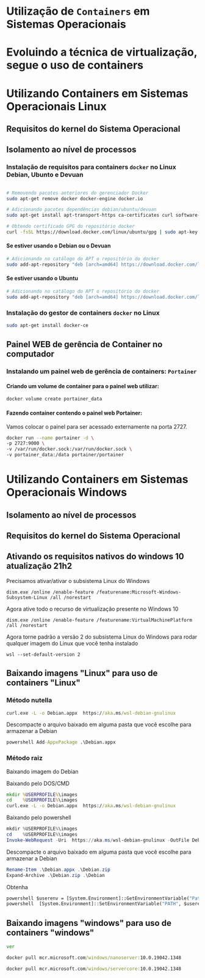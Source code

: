 # Utilização de `Containers` em Sistemas Operacionais 

# Evoluindo a técnica de virtualização, segue o uso de containers

# Utilizando Containers em Sistemas Operacionais Linux

## Requisitos do kernel do Sistema Operacional

## Isolamento ao nível de processos

### Instalação de requisitos para containers `docker` no Linux Debian, Ubunto e Devuan

```bash

# Removendo pacotes anteriores do gerenciador Docker
sudo apt-get remove docker docker-engine docker.io

# Adicionando pacotes dependências debian/ubuntu/devuan 
sudo apt-get install apt-transport-https ca-certificates curl software-properties-common

# Obtendo certificado GPG do repositório docker
curl -fsSL https://download.docker.com/linux/ubuntu/gpg | sudo apt-key add -

```
#### Se estiver usando o Debian ou o Devuan

```bash
# Adicionando no catálogo do APT o repositório do docker
sudo add-apt-repository "deb [arch=amd64] https://download.docker.com/linux/debian $(lsb_release -cs) stable"
```

#### Se estiver usando o Ubuntu

```bash
# Adicionando no catálogo do APT o repositório do docker
sudo add-apt-repository "deb [arch=amd64] https://download.docker.com/linux/ubuntu $(lsb_release -cs) stable"
```

### Instalação do gestor de containers `docker` no Linux

```bash
sudo apt-get install docker-ce
```

## Painel WEB de gerência de Container no computador

### Instalando um painel web de gerência de containers: `Portainer`

#### Criando um volume de container para o painel web utilizar:

```bash
docker volume create portainer_data
```

#### Fazendo container contendo o painel web Portainer:
Vamos colocar o painel para ser acessado externamente na porta 2727.
```bash
docker run --name portainer -d \
-p 2727:9000 \
-v /var/run/docker.sock:/var/run/docker.sock \
-v portainer_data:/data portainer/portainer
```

# Utilizando Containers em Sistemas Operacionais Windows

## Isolamento ao nível de processos

## Requisitos do kernel do Sistema Operacional

## Ativando os requisitos nativos do windows 10 atualização 21h2

Precisamos ativar/ativar o subsistema Linux do Windows
```
dism.exe /online /enable-feature /featurename:Microsoft-Windows-Subsystem-Linux /all /norestart
```
Agora ative todo o recurso de virtualização presente no Windows 10
```
dism.exe /online /enable-feature /featurename:VirtualMachinePlatform /all /norestart
```
Agora torne padrão a versão 2 do subsistema Linux do Windows para rodar qualquer imagem do Linux que você tenha instalado
```
wsl --set-default-version 2
```

## Baixando imagens "Linux" para uso de containers "Linux"

### Método nutella
```cmd
curl.exe -L -o Debian.appx  https://aka.ms/wsl-debian-gnulinux
```
Descompacte o arquivo baixado em alguma pasta que você escolhe para armazenar a Debian
```cmd
powershell Add-AppxPackage .\Debian.appx
```

### Método raiz
Baixando imagem do Debian

Baixando pelo DOS/CMD
```cmd
mkdir %USERPROFILE%\images
cd    %USERPROFILE%\images
curl.exe -L -o Debian.appx  https://aka.ms/wsl-debian-gnulinux
```
Baixando pelo powershell
```powershell
mkdir %USERPROFILE%\images
cd    %USERPROFILE%\images
Invoke-WebRequest -Uri  https://aka.ms/wsl-debian-gnulinux -OutFile Debian.appx -UseBasicParsing
```

Descompacte o arquivo baixado em alguma pasta que você escolhe para armazenar a Debian
```powershell
Rename-Item .\Debian.appx .\Debian.zip
Expand-Archive .\Debian.zip .\Debian
```
Obtenha 
```cmd
powershell $userenv = [System.Environment]::GetEnvironmentVariable("Path", "User")
powershell  [System.Environment]::SetEnvironmentVariable("PATH", $userenv + ";%USERPROFILE%\images\Debian", "User")
```

## Baixando imagens "windows" para uso de containers "windows"

```cmd
ver
```

```cmd
docker pull mcr.microsoft.com/windows/nanoserver:10.0.19042.1348
```

```cmd
docker pull mcr.microsoft.com/windows/servercore:10.0.19042.1348
```


